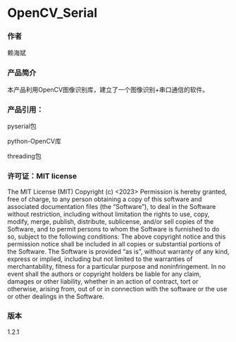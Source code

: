# OpenCV_Serial
### 作者
赖海斌

### 产品简介 
本产品利用OpenCV图像识别库，建立了一个图像识别+串口通信的软件。

### 产品引用：
<p>pyserial包<p>
<p>python-OpenCV库<p>
<p>threading包<p>

### 许可证：MIT license
The MIT License (MIT)
Copyright (c) <2023> <LAI HAIBIN>
Permission is hereby granted, free of charge, to any person obtaining a copy of this software and associated documentation files (the “Software”), to deal in the Software without restriction, including without limitation the rights to use, copy, modify, merge, publish, distribute, sublicense, and/or sell copies of the Software, and to permit persons to whom the Software is furnished to do so, subject to the following conditions:
The above copyright notice and this permission notice shall be included in all copies or substantial portions of the Software.
The Software is provided “as is”, without warranty of any kind, express or implied, including but not limited to the warranties of merchantability, fitness for a particular purpose and noninfringement. In no event shall the authors or copyright holders be liable for any claim, damages or other liability, whether in an action of contract, tort or otherwise, arising from, out of or in connection with the software or the use or other dealings in the Software.

### 版本
1.2.1